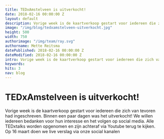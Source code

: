 ```yaml
---
title: TEDxAmstelveen is uitverkocht!
date: 2018-02-16 00:00:00 Z
layout: default
description: Vorige week is de kaartverkoop gestart voor iedereen die zich van tevoren had ingeschreven. Binnen een paar dagen was het uitverkocht!
image: "/img/blog/tedxamstelveen-uitverkocht.jpg"
height: 500
width: 750
authorimage: "/img/team/ray.svg"
authorname: Mette Reitsma
datePublished: 2018-02-16 00:00:00 Z
dateModified: 2018-02-16 00:00:00 Z
intro: Vorige week is de kaartverkoop gestart voor iedereen die zich van tevoren had ingeschreven. Binnen een paar dagen was het uitverkocht!
keywords:
hits: 3
nav: blog
---
```


# TEDxAmstelveen is uitverkocht!

<a href="{{site.url}}{{page.url}}" title="{{ page.title }}"><amp-img noloading width="250" height="250" alt="{{ page.title }}" layout="responsive" src="{{site.url}}{{ page.image }}" class="photo pull-left"></amp-img></a>

Vorige week is de kaartverkoop gestart voor iedereen die zich van tevoren had ingeschreven. Binnen een paar dagen was het uitverkocht! We willen iedereen bedanken voor hun interesse en het volgen op social media. Alle TEDxtalks worden opgenomen en zijn achteraf via Youtube terug te kijken.
Op 16 maart doen we live verslag via onze social kanalen
